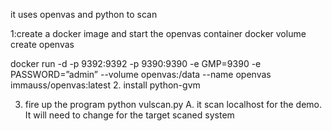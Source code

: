 it uses openvas and python to scan 

1:create a docker image and start the openvas container
docker volume create openvas

docker run -d -p 9392:9392 -p 9390:9390 -e GMP=9390 -e PASSWORD=”admin” --volume openvas:/data  --name openvas immauss/openvas:latest
2. install python-gvm

3. fire up the program
python vulscan.py
A. it scan localhost for the demo. It will need to change for the target scaned  system 

